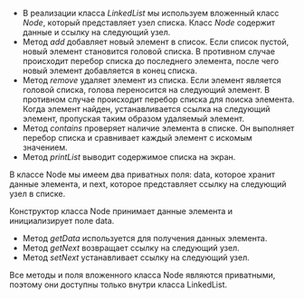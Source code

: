 - В реализации класса *LinkedList* мы используем вложенный класс *Node*, который представляет узел списка. Класс *Node* содержит данные и ссылку на следующий узел.
- Метод *add* добавляет новый элемент в список. Если список пустой, новый элемент становится головой списка. В противном случае происходит перебор списка до последнего элемента, после чего новый элемент добавляется в конец списка.
- Метод *remove* удаляет элемент из списка. Если элемент является головой списка, голова переносится на следующий элемент. В противном случае происходит перебор списка для поиска элемента. Когда элемент найден, устанавливается ссылка на следующий элемент, пропуская таким образом удаляемый элемент.
- Метод *contains* проверяет наличие элемента в списке. Он выполняет перебор списка и сравнивает каждый элемент с искомым значением.
- Метод *printList* выводит содержимое списка на экран.

В классе Node мы имеем два приватных поля: data, которое хранит данные элемента, и next, которое представляет ссылку на следующий узел в списке.

Конструктор класса Node принимает данные элемента и инициализирует поле data.

- Метод *getData* используется для получения данных элемента.
- Метод *getNext* возвращает ссылку на следующий узел.
- Метод *setNext* устанавливает ссылку на следующий узел.

Все методы и поля вложенного класса Node являются приватными, поэтому они доступны только внутри класса LinkedList.


